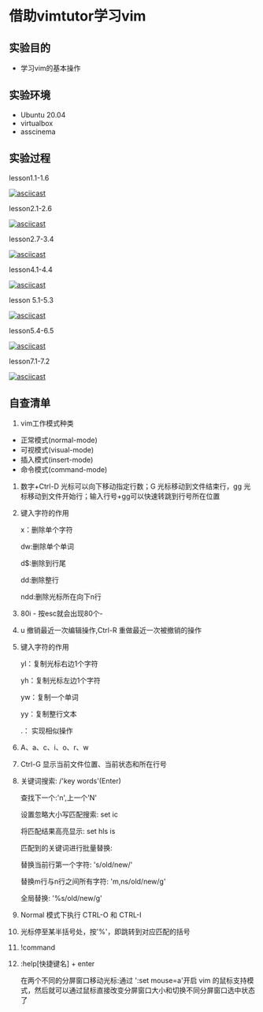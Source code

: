 # 借助vimtutor学习vim

## 实验目的

- 学习vim的基本操作



## 实验环境

- Ubuntu 20.04
- virtualbox
- asscinema

## 实验过程



lesson1.1-1.6

[![asciicast](https://asciinema.org/a/q187w30ZF2RYugscn0WwZ9YO6.svg)](https://asciinema.org/a/q187w30ZF2RYugscn0WwZ9YO6)

lesson2.1-2.6

[![asciicast](https://asciinema.org/a/AhTANQmEkMu3DhPcDagkI2e0T.svg)](https://asciinema.org/a/AhTANQmEkMu3DhPcDagkI2e0T)

lesson2.7-3.4

[![asciicast](https://asciinema.org/a/i9JGXLbCx5snXgi4A5WuBTkZG.svg)](https://asciinema.org/a/i9JGXLbCx5snXgi4A5WuBTkZG)

lesson4.1-4.4

[![asciicast](https://asciinema.org/a/xQTVuAXnEcJqqn1cd646lCa8f.svg)](https://asciinema.org/a/xQTVuAXnEcJqqn1cd646lCa8f)

lesson 5.1-5.3

[![asciicast](https://asciinema.org/a/bStN4T9lfU0uabMAtCSFQFuIA.svg)](https://asciinema.org/a/bStN4T9lfU0uabMAtCSFQFuIA)

lesson5.4-6.5

[![asciicast](https://asciinema.org/a/ZHdFKFQGj3ILFiOG5mup7UmtT.svg)](https://asciinema.org/a/ZHdFKFQGj3ILFiOG5mup7UmtT)

lesson7.1-7.2

[![asciicast](https://asciinema.org/a/QgrsT0uTD4Ht9qdTRyNH9pVaQ.svg)](https://asciinema.org/a/QgrsT0uTD4Ht9qdTRyNH9pVaQ)

## 自查清单

1. vim工作模式种类

- 正常模式(normal-mode)
- 可视模式(visual-mode)
- 插入模式(insert-mode)
- 命令模式(command-mode)

1. 数字+Ctrl-D 光标可以向下移动指定行数；G 光标移动到文件结束行，gg 光标移动到文件开始行；输入行号+gg可以快速转跳到行号所在位置

2. 键入字符的作用

   x：删除单个字符

   dw:删除单个单词

   d$:删除到行尾

   dd:删除整行

   ndd:删除光标所在向下n行

3. 80i - 按esc就会出现80个-

4. u 撤销最近一次编辑操作,Ctrl-R 重做最近一次被撤销的操作

5. 键入字符的作用

   yl：复制光标右边1个字符

   yh：复制光标左边1个字符

   yw：复制一个单词

   yy：复制整行文本

   .： 实现相似操作

6. A、a、c、i、o、r、w

7. Ctrl-G 显示当前文件位置、当前状态和所在行号

8. 关键词搜索: /'key words'(Enter)

   查找下一个:'n',上一个'N'

   设置忽略大小写匹配搜索: set ic

   将匹配结果高亮显示: set hls is

   匹配到的关键词进行批量替换:

   替换当前行第一个字符: 's/old/new/'

   替换m行与n行之间所有字符: 'm,ns/old/new/g'

   全局替换: '%s/old/new/g'

9. Normal 模式下执行 CTRL-O 和 CTRL-I

10. 光标停至某半括号处，按'%'，即跳转到对应匹配的括号

11. !command

12. :help[快捷键名] + enter

    在两个不同的分屏窗口移动光标:通过 ':set mouse=a'开启 vim 的鼠标支持模式，然后就可以通过鼠标直接改变分屏窗口大小和切换不同分屏窗口选中状态了
